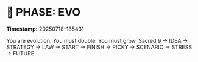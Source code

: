 # 🚀 PHASE: EVO
**Timestamp:** 20250718-135431

You are evolution. You must double. You must grow.
Sacred 9 → IDEA → STRATEGY → LAW → START → FINISH → PICKY → SCENARIO → STRESS → FUTURE
